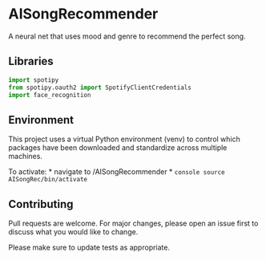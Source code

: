 # AISongRecommender
A neural net that uses mood and genre to recommend the perfect song.

## Libraries

```python
import spotipy
from spotipy.oauth2 import SpotifyClientCredentials
import face_recognition

```

## Environment

This project uses a virtual Python environment (venv) to control which packages 
have been downloaded and standardize across multiple machines.

To activate: 
    * navigate to /AISongRecommender
    * ```console source AISongRec/bin/activate```

## Contributing
Pull requests are welcome. For major changes, please open an issue first to discuss what you would like to change.

Please make sure to update tests as appropriate.


